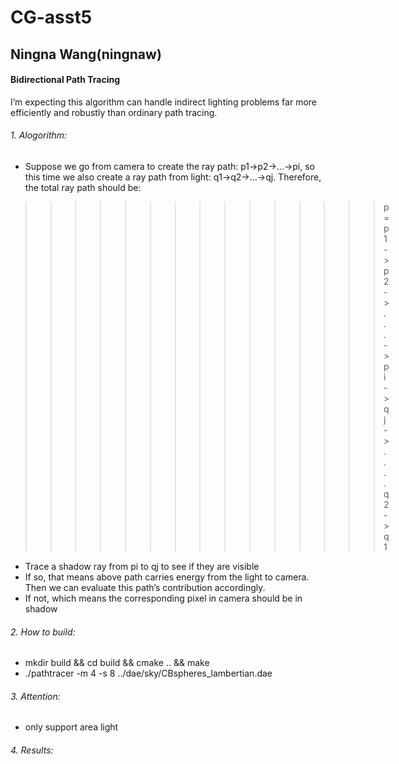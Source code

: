 # CG-asst5

## Ningna Wang(ningnaw)

#### Bidirectional Path Tracing

I’m expecting this algorithm can handle indirect lighting problems far more efficiently and robustly than ordinary path tracing.

###### 1. Alogorithm:
- Suppose we go from camera to create the ray path: p1->p2->...->pi, so this time we also create a ray path from light: q1->q2->...->qj. Therefore, the total ray path should be:

>>>>>>>>>>>>>>> p = p1->p2->...->pi->qj->....q2->q1

- Trace a shadow ray from pi to qj to see if they are visible
- If so, that means above path carries energy from the light to camera. Then we can evaluate
this path’s contribution accordingly.
- If not, which means the corresponding pixel in camera should be in shadow


###### 2. How to build:
-  mkdir build && cd build && cmake .. && make
-  ./pathtracer -m 4 -s 8 ../dae/sky/CBspheres_lambertian.dae

###### 3. Attention:
-  only support area light

###### 4. Results:



